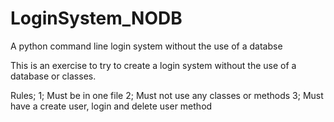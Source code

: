 # LoginSystem_NODB
A python command line login system without the use of a databse

This is an exercise to try to create a login system without the use of a database or classes.

Rules;
1; Must be in one file
2; Must not use any classes or methods
3; Must have a create user, login and delete user method
